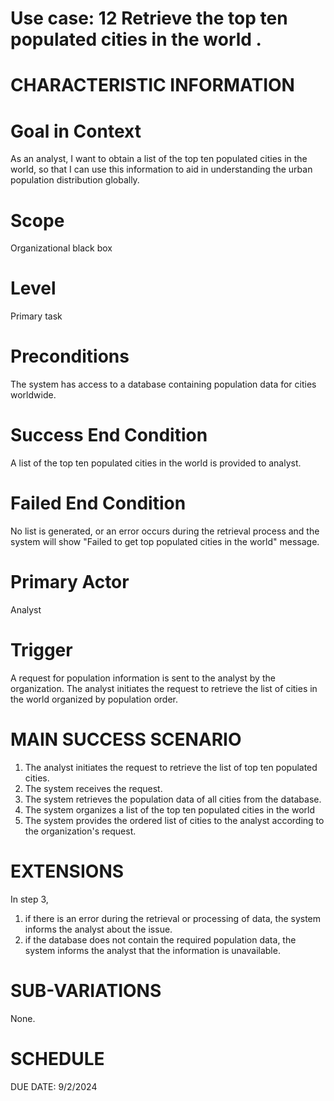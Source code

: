 
Use case: 12 Retrieve the top ten populated cities in the world . 
==============================================================================

CHARACTERISTIC INFORMATION
====


Goal in Context
==============================================================================
As an analyst, I want to obtain a list of the top ten populated cities in the world, so that I can use this information to aid in understanding the urban population distribution globally.


Scope
==============================================================================
Organizational black box



Level
==============================================================================

Primary task

Preconditions
==============================================================================

The system has access to a database containing population data for cities worldwide.

Success End Condition
==============================================================================


A list of the top ten populated cities in the world is provided to analyst.

Failed End Condition
==============================================================================

No list is generated, or an error occurs during the retrieval process and the system will show "Failed to get top populated cities in the world" message.

Primary Actor
==============================================================================


 Analyst

Trigger
==================

A request for population information is sent to the analyst by the organization. The analyst initiates the request to retrieve the list of cities in the world organized by population order.



MAIN SUCCESS SCENARIO
==============================

1.  The analyst initiates the request to retrieve the list of top ten populated cities.
2.  The system receives the request.
3.  The system retrieves the population data of all cities from the database.
4.  The system organizes a list of the top ten populated cities in the world
5.  The system provides the ordered list of cities to the analyst according to the organization's request.


EXTENSIONS
==============================================================================


In step 3,

1. if there is an error during the retrieval or processing of data, the system informs the analyst about the issue.
2. if the database does not contain the required population data, the system informs the analyst that the information is unavailable.

SUB-VARIATIONS
==============================================================================


None.

SCHEDULE
==============================================================================


DUE DATE: 9/2/2024

